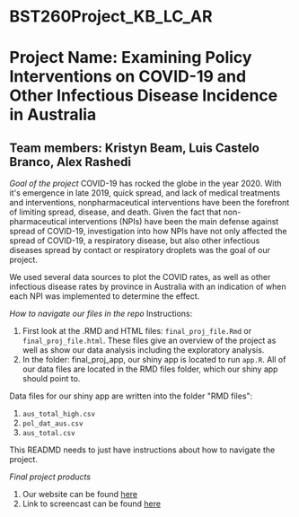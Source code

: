 # BST260Project_KB_LC_AR

# Project Name: Examining Policy Interventions on COVID-19 and Other Infectious Disease Incidence in Australia 
## Team members: Kristyn Beam, Luis Castelo Branco, Alex Rashedi

_Goal of the project_
COVID-19 has rocked the globe in the year 2020. With it's emergence in late 2019, quick spread, and lack of medical treatments and interventions, nonpharmaceutical interventions have been the forefront of limiting spread, disease, and death. Given the fact that non-pharmaceutical interventions (NPIs) have been the main defense against spread of COVID-19, investigation into how NPIs have not only affected the spread of COVID-19, a respiratory disease, but also other infectious diseases spread by contact or respiratory droplets was the goal of our project. 

We used several data sources to plot the COVID rates, as well as other infectious disease rates by province in Australia with an indication of when each NPI was implemented to determine the effect.

_How to navigate our files in the repo_
Instructions:
1. First look at the .RMD and HTML files: `final_proj_file.Rmd` or `final_proj_file.html`. These files give an overview of the project as well as show our data analysis including the exploratory analysis. 
2. In the folder: final_proj_app, our shiny app is located to run `app.R`. All of our data files are located in the RMD files folder, which our shiny app should point to. 

Data files for our shiny app are written into the folder "RMD files":
1. `aus_total_high.csv`
2. `pol_dat_aus.csv`
3. `aus_total.csv`

This READMD needs to just have instructions about how to navigate the project. 

_Final project products_
1. Our website can be found [here](https://sites.google.com/view/kblcar-bst260-final-project/home)
2. Link to screencast can be found [here](www.here.com)  
